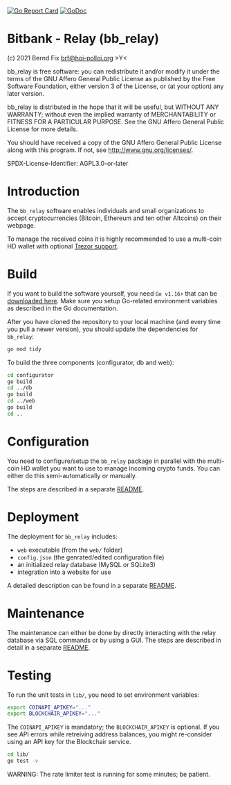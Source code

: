 [![Go Report Card](https://goreportcard.com/badge/github.com/bfix/bitbank-relay)](https://goreportcard.com/report/github.com/bfix/bitbank-relay)
[![GoDoc](https://godoc.org/github.com/bfix/bitbank-relay?status.svg)](https://godoc.org/github.com/bfix/bitbank-relay)

# Bitbank - Relay (bb_relay)

(c) 2021 Bernd Fix <brf@hoi-polloi.org>   >Y<

bb_relay is free software: you can redistribute it and/or modify it
under the terms of the GNU Affero General Public License as published
by the Free Software Foundation, either version 3 of the License,
or (at your option) any later version.

bb_relay is distributed in the hope that it will be useful, but
WITHOUT ANY WARRANTY; without even the implied warranty of
MERCHANTABILITY or FITNESS FOR A PARTICULAR PURPOSE.  See the GNU
Affero General Public License for more details.

You should have received a copy of the GNU Affero General Public License
along with this program.  If not, see <http://www.gnu.org/licenses/>.

SPDX-License-Identifier: AGPL3.0-or-later

# Introduction

The `bb_relay` software enables individuals and small organizations to accept
cryptocurrencies (Bitcoin, Ethereum and ten other Altcoins) on their webpage.

To manage the received coins it is highly recommended to use a multi-coin
HD wallet with optional [Trezor support](https://trezor.io).

# Build

If you want to build the software yourself, you need `Go v1.16+` that can be
[downloaded here](https://golang.org/dl/). Make sure you setup Go-related
environment variables as described in the Go documentation.

After you have cloned the repository to your local machine (and every time
you pull a newer version), you should update the dependencies for `bb_relay`:

```bash
go mod tidy
```

To build the three components (configurator, db and web):

```bash
cd configurator
go build
cd ../db
go build
cd ../web
go build
cd ..
```

# Configuration

You need to configure/setup the `bb_relay` package in parallel with the
multi-coin HD wallet you want to use to manage incoming crypto funds. You can
either do this semi-automatically or manually.

The steps are described in a separate
[README](https://github.com/bfix/bitbank-relay/tree/master/configurator).

# Deployment

The deployment for `bb_relay` includes:

* `web` executable (from the `web/` folder)
* `config.json` (the genrated/edited configuration file)
* an initialized relay database (MySQL or SQLite3)
* integration into a website for use

A detailed description can be found in a separate
[README](https://github.com/bfix/bitbank-relay/tree/master/deployment).

# Maintenance

The maintenance can either be done by directly interacting with the relay
database via SQL commands or by using a GUI. The steps are described in detail
in a separate [README](https://github.com/bfix/bitbank-relay/tree/master/db).

# Testing

To run the unit tests in `lib/`, you need to set environment variables:

```bash
export COINAPI_APIKEY="..."
export BLOCKCHAIR_APIKEY="..."
```

The `COINAPI_APIKEY` is mandatory; the `BLOCKCHAIR_APIKEY` is optional. If
you see API errors while retreiving address balances, you might re-consider
using an API key for the Blockchair service.

```bash
cd lib/
go test -v
```

WARNING: The rate limiter test is running for some minutes; be patient.
